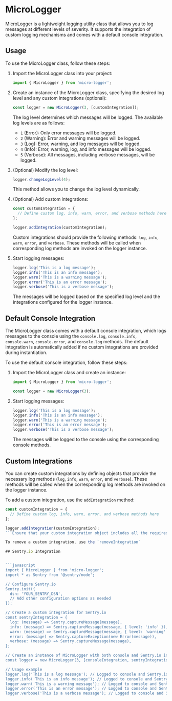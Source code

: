 # MicroLogger

MicroLogger is a lightweight logging utility class that allows you to log messages at different levels of severity. It supports the integration of custom logging mechanisms and comes with a default console integration.

## Usage

To use the MicroLogger class, follow these steps:

1. Import the MicroLogger class into your project:

   ```javascript
   import { MicroLogger } from 'micro-logger';
   ```

2. Create an instance of the MicroLogger class, specifying the desired log level and any custom integrations (optional):

   ```javascript
   const logger = new MicroLogger(3, [customIntegration]);
   ```

   The log level determines which messages will be logged. The available log levels are as follows:

   - `1` (Error): Only error messages will be logged.
   - `2` (Warning): Error and warning messages will be logged.
   - `3` (Log): Error, warning, and log messages will be logged.
   - `4` (Info): Error, warning, log, and info messages will be logged.
   - `5` (Verbose): All messages, including verbose messages, will be logged.

3. (Optional) Modify the log level:

   ```javascript
   logger.changeLogLevel(4);
   ```

   This method allows you to change the log level dynamically.

4. (Optional) Add custom integrations:

   ```javascript
   const customIntegration = {
     // Define custom log, info, warn, error, and verbose methods here
   };

   logger.addIntegration(customIntegration);
   ```

   Custom integrations should provide the following methods: `log`, `info`, `warn`, `error`, and `verbose`. These methods will be called when corresponding log methods are invoked on the logger instance.

5. Start logging messages:

   ```javascript
   logger.log('This is a log message');
   logger.info('This is an info message');
   logger.warn('This is a warning message');
   logger.error('This is an error message');
   logger.verbose('This is a verbose message');
   ```

   The messages will be logged based on the specified log level and the integrations configured for the logger instance.

## Default Console Integration

The MicroLogger class comes with a default console integration, which logs messages to the console using the `console.log`, `console.info`, `console.warn`, `console.error`, and `console.log` methods. The default integration is automatically added if no custom integrations are provided during instantiation.

To use the default console integration, follow these steps:

1. Import the MicroLogger class and create an instance:

   ```javascript
   import { MicroLogger } from 'micro-logger';

   const logger = new MicroLogger(3);
   ```

2. Start logging messages:

   ```javascript
   logger.log('This is a log message');
   logger.info('This is an info message');
   logger.warn('This is a warning message');
   logger.error('This is an error message');
   logger.verbose('This is a verbose message');
   ```

   The messages will be logged to the console using the corresponding console methods.

## Custom Integrations

You can create custom integrations by defining objects that provide the necessary log methods (`log`, `info`, `warn`, `error`, and `verbose`). These methods will be called when the corresponding log methods are invoked on the logger instance.

To add a custom integration, use the `addIntegration` method:

```javascript
const customIntegration = {
  // Define custom log, info, warn, error, and verbose methods here
};

logger.addIntegration(customIntegration);
```Ensure that your custom integration object includes all the required log methods.```

To remove a custom integration, use the `removeIntegration`

## Sentry.io Integration


```javascript
import { MicroLogger } from 'micro-logger';
import * as Sentry from '@sentry/node';

// Configure Sentry.io
Sentry.init({
  dsn: 'YOUR_SENTRY_DSN',
  // Add other configuration options as needed
});

// Create a custom integration for Sentry.io
const sentryIntegration = {
  log: (message) => Sentry.captureMessage(message),
  info: (message) => Sentry.captureMessage(message, { level: 'info' }),
  warn: (message) => Sentry.captureMessage(message, { level: 'warning' }),
  error: (message) => Sentry.captureException(new Error(message)),
  verbose: (message) => Sentry.captureMessage(message),
};

// Create an instance of MicroLogger with both console and Sentry.io integrations
const logger = new MicroLogger(3, [consoleIntegration, sentryIntegration]);

// Usage example
logger.log('This is a log message'); // Logged to console and Sentry.io
logger.info('This is an info message'); // Logged to console and Sentry.io
logger.warn('This is a warning message'); // Logged to console and Sentry.io
logger.error('This is an error message'); // Logged to console and Sentry.io
logger.verbose('This is a verbose message'); // Logged to console and Sentry.io
```